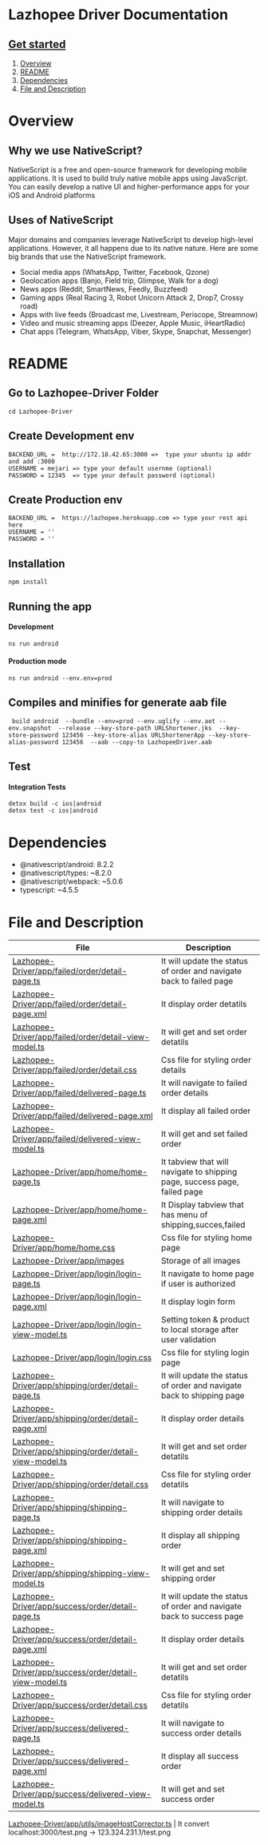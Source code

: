 # Lazhopee Driver Documentation
## [Get started](#README)
1. [Overview](#Overview)
2. [README](#README)
3. [Dependencies](#Dependencies)
4. [File and Description](#File-and-Description)

# Overview
## Why we use NativeScript?
NativeScript is a free and open-source framework for developing mobile applications. It is used to build truly native mobile apps using JavaScript. You can easily develop a native UI and higher-performance apps for your iOS and Android platforms

## Uses of NativeScript
Major domains and companies leverage NativeScript to develop high-level applications. However, it all happens due to its native nature. Here are some big brands that use the NativeScript framework.

* Social media apps (WhatsApp, Twitter, Facebook, Qzone)
* Geolocation apps (Banjo, Field trip, Glimpse, Walk for a dog)
* News apps (Reddit, SmartNews, Feedly, Buzzfeed)
* Gaming apps (Real Racing 3, Robot Unicorn Attack 2, Drop7, Crossy road)
* Apps with live feeds (Broadcast me, Livestream, Periscope, Streamnow)
* Video and music streaming apps (Deezer, Apple Music, iHeartRadio)
* Chat apps (Telegram, WhatsApp, Viber, Skype, Snapchat, Messenger)

# README
## Go to Lazhopee-Driver Folder
```
cd Lazhopee-Driver
```
## Create Development env 
```
BACKEND_URL =  http://172.18.42.65:3000 =>  type your ubuntu ip addr and add :3000
USERNAME = mejari => type your default usernme (optional)
PASSWORD = 12345  => type your default password (optional)
```
## Create Production env 
```
BACKEND_URL =  https://lazhopee.herokuapp.com => type your rest api here
USERNAME = ''
PASSWORD = ''
```


## Installation
```
npm install
```

## Running the app

#### Development
```
ns run android
```

#### Production mode
```
ns run android --env.env=prod
```

## Compiles and minifies for  generate aab file
```
 build android  --bundle --env=prod --env.uglify --env.aot --env.snapshot  --release --key-store-path URLShortener.jks  --key-store-password 123456 --key-store-alias URLShortenerApp --key-store-alias-password 123456  --aab --copy-to LazhopeeDriver.aab
```

## Test

####  Integration Tests
```
detox build -c ios|android
detox test -c ios|android
```


# Dependencies
* @nativescript/android: 8.2.2
* @nativescript/types: ~8.2.0
* @nativescript/webpack: ~5.0.6
* typescript: ~4.5.5

# File and Description
 |  File |  Description 
---|  ---| 
[Lazhopee-Driver/app/failed/order/detail-page.ts](https://github.com/MEJARICLOI/Lazhopee/blob/main/Lazhopee-Driver/app/failed/order/detail-page.ts) | It will update the status of order and navigate back to failed page
[Lazhopee-Driver/app/failed/order/detail-page.xml](https://github.com/MEJARICLOI/Lazhopee/blob/main/Lazhopee-Driver/app/failed/order/detail-page.xml) | It display order detatils 
[Lazhopee-Driver/app/failed/order/detail-view-model.ts](https://github.com/MEJARICLOI/Lazhopee/blob/main/Lazhopee-Driver/app/failed/order/detail-view-model.ts) | It will get and set order detatils
[Lazhopee-Driver/app/failed/order/detail.css](https://github.com/MEJARICLOI/Lazhopee/blob/main/Lazhopee-Driver/app/failed/order/detail.css) | Css file for styling order details
[Lazhopee-Driver/app/failed/delivered-page.ts](https://github.com/MEJARICLOI/Lazhopee/blob/main/Lazhopee-Driver/app/failed/delivered-page.ts) | It will navigate to failed order details
[Lazhopee-Driver/app/failed/delivered-page.xml](https://github.com/MEJARICLOI/Lazhopee/blob/main/Lazhopee-Driver/app/failed/delivered-page.xml)  | It display all failed order 
[Lazhopee-Driver/app/failed/delivered-view-model.ts](https://github.com/MEJARICLOI/Lazhopee/blob/main/Lazhopee-Driver/app/failed/delivered-view-model.ts) | It will get and set failed order
[Lazhopee-Driver/app/home/home-page.ts](https://github.com/MEJARICLOI/Lazhopee/blob/main/Lazhopee-Driver/app/home/home-page.ts) | It tabview that will navigate to  shipping page, success page, failed page
[Lazhopee-Driver/app/home/home-page.xml](https://github.com/MEJARICLOI/Lazhopee/blob/main/Lazhopee-Driver/app/home/home-page.xml) | It Display tabview that has menu of shipping,succes,failed
[Lazhopee-Driver/app/home/home.css](https://github.com/MEJARICLOI/Lazhopee/blob/main/Lazhopee-Driver/app/home/home.css) | Css file for styling home page
[Lazhopee-Driver/app/images](https://github.com/MEJARICLOI/Lazhopee/tree/main/Lazhopee-Driver/app/images) | Storage of all  images
[Lazhopee-Driver/app/login/login-page.ts](https://github.com/MEJARICLOI/Lazhopee/blob/main/Lazhopee-Driver/app/login/login-page.ts) | It navigate to home page if user is authorized
[Lazhopee-Driver/app/login/login-page.xml](https://github.com/MEJARICLOI/Lazhopee/blob/main/Lazhopee-Driver/app/login/login-page.xml) | It display login form
[Lazhopee-Driver/app/login/login-view-model.ts](https://github.com/MEJARICLOI/Lazhopee/blob/main/Lazhopee-Driver/app/login/login-view-model.ts) | Setting token & product to local storage after user validation 
[Lazhopee-Driver/app/login/login.css](https://github.com/MEJARICLOI/Lazhopee/blob/main/Lazhopee-Driver/app/login/login.css) |  Css file for styling login page
[Lazhopee-Driver/app/shipping/order/detail-page.ts](https://github.com/MEJARICLOI/Lazhopee/blob/main/Lazhopee-Driver/app/shipping/order/detail-page.ts) | It will update the status of order and navigate back to shipping page
[Lazhopee-Driver/app/shipping/order/detail-page.xml](https://github.com/MEJARICLOI/Lazhopee/blob/main/Lazhopee-Driver/app/shipping/order/detail-page.xml) | It display order details 
[Lazhopee-Driver/app/shipping/order/detail-view-model.ts](https://github.com/MEJARICLOI/Lazhopee/blob/main/Lazhopee-Driver/app/shipping/order/detail-view-model.ts) | It will get and set order detatils
[Lazhopee-Driver/app/shipping/order/detail.css](https://github.com/MEJARICLOI/Lazhopee/blob/main/Lazhopee-Driver/app/shipping/order/detail.css) | Css file for styling order detatils
[Lazhopee-Driver/app/shipping/shipping-page.ts](https://github.com/MEJARICLOI/Lazhopee/blob/main/Lazhopee-Driver/app/shipping/shipping-page.ts) | It will navigate to shipping order details
[Lazhopee-Driver/app/shipping/shipping-page.xml](https://github.com/MEJARICLOI/Lazhopee/blob/main/Lazhopee-Driver/app/shipping/shipping-page.xml) | It display all shipping order 
[Lazhopee-Driver/app/shipping/shipping-view-model.ts](https://github.com/MEJARICLOI/Lazhopee/blob/main/Lazhopee-Driver/app/shipping/shipping-view-model.ts) | It will get and set shipping order 
[Lazhopee-Driver/app/success/order/detail-page.ts](https://github.com/MEJARICLOI/Lazhopee/blob/main/Lazhopee-Driver/app/success/order/detail-page.ts) | It will update the status of order and navigate back to success page
[Lazhopee-Driver/app/success/order/detail-page.xml](https://github.com/MEJARICLOI/Lazhopee/blob/main/Lazhopee-Driver/app/success/order/detail-page.xml) | It display order details 
[Lazhopee-Driver/app/success/order/detail-view-model.ts](https://github.com/MEJARICLOI/Lazhopee/blob/main/Lazhopee-Driver/app/success/order/detail-view-model.ts) | It will get and set order detatils
[Lazhopee-Driver/app/success/order/detail.css](https://github.com/MEJARICLOI/Lazhopee/blob/main/Lazhopee-Driver/app/success/order/detail.css) | Css file for styling order detatils
[Lazhopee-Driver/app/success/delivered-page.ts](https://github.com/MEJARICLOI/Lazhopee/blob/main/Lazhopee-Driver/app/success/delivered-page.ts) | It will navigate to success order details
[Lazhopee-Driver/app/success/delivered-page.xml](https://github.com/MEJARICLOI/Lazhopee/blob/main/Lazhopee-Driver/app/success/delivered-page.xml) | It display all success order
[Lazhopee-Driver/app/success/delivered-view-model.ts](https://github.com/MEJARICLOI/Lazhopee/blob/main/Lazhopee-Driver/app/success/delivered-view-model.ts) | It will get and set success order


[Lazhopee-Driver/app/utils/imageHostCorrector.ts](https://github.com/MEJARICLOI/Lazhopee/blob/main/Lazhopee-Driver/app/utils/imageHostCorrector.ts) | It convert localhost:3000/test.png -> 123.324.231.1/test.png
